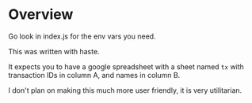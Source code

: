 # Overview

Go look in index.js for the env vars you need.

This was written with haste.

It expects you to have a google spreadsheet with a sheet named `tx` with transaction IDs in column A, and names in column B.

I don't plan on making this much more user friendly, it is very utilitarian.
